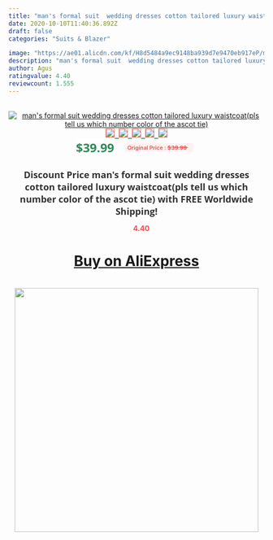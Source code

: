 ```yaml
---
title: "man's formal suit  wedding dresses cotton tailored luxury waistcoat(pls tell us which number color of the ascot tie)"
date: 2020-10-10T11:40:36.892Z
draft: false
categories: "Suits & Blazer"

image: "https://ae01.alicdn.com/kf/H8d5484a9ec9148ba939d7e9470eb917eP/man-s-formal-suit-wedding-dresses-cotton-tailored-luxury-waistcoat-pls-tell-us-which-number-color.jpg"
description: "man's formal suit  wedding dresses cotton tailored luxury waistcoat(pls tell us which number color of the ascot tie)"
author: Agus
ratingvalue: 4.40
reviewcount: 1.555
---
```

<br>
<div style="text-align: center;">
<a href="https://s.click.aliexpress.com/e/_9H4J29" target="_blank" rel="nofollow noopener noreferrer"><img alt="man's formal suit  wedding dresses cotton tailored luxury waistcoat(pls tell us which number color of the ascot tie)" class="magnifier-image" src="https://ae01.alicdn.com/kf/H8d5484a9ec9148ba939d7e9470eb917eP/man-s-formal-suit-wedding-dresses-cotton-tailored-luxury-waistcoat-pls-tell-us-which-number-color.jpg_640x640.jpg">
<br>
<img style="border:1px solid salmon" src="https://ae01.alicdn.com/kf/H8d5484a9ec9148ba939d7e9470eb917eP/man-s-formal-suit-wedding-dresses-cotton-tailored-luxury-waistcoat-pls-tell-us-which-number-color.jpg_120x120.jpg">&nbsp;&nbsp;<img style="border:1px solid salmon" src="_120x120.jpg">&nbsp;&nbsp;<img style="border:1px solid salmon" src="_120x120.jpg">&nbsp;&nbsp;<img style="border:1px solid salmon" src="_120x120.jpg">&nbsp;&nbsp;<img style="border:1px solid salmon" src="_120x120.jpg"></a></div><br0>
<div style="text-align: center;"><span style="background-color: white; border: 0px; box-sizing: border-box; color: seagreen; display: inline-block; font-family: &quot;open sans&quot; , &quot;arial&quot; , &quot;helvetica&quot; , sans-serif , &quot;heiti&quot;; font-size: 24px; font-stretch: inherit; font-weight: 700; line-height: inherit; margin: 0px 10px 0px 0px; padding: 0px; vertical-align: middle;">$39.99 </span>
<span style="background: rgb(255 , 241 , 241); border-radius: 3px; border: 0px; box-sizing: border-box; color: #ff4747; display: inline-block; font-family: inherit; font-size: 12px; font-stretch: inherit; font-style: inherit; font-variant: inherit; font-weight: 600; line-height: inherit; margin: 0px; padding: 2px 5px; transform: scale(0.9); vertical-align: middle;">Original Price : <b style="text-decoration: line-through;">$39.99 </b> &nbsp;&nbsp;</span></div>
<h1 style="color: #333333; display: inline-block; font-family: &quot;open sans&quot; , &quot;arial&quot; , &quot;helvetica&quot; , sans-serif , &quot;heiti&quot;; font-size: 18px; font-stretch: inherit; font-weight: 700; text-align: center;">Discount Price man's formal suit  wedding dresses cotton tailored luxury waistcoat(pls tell us which number color of the ascot tie) with FREE Worldwide Shipping!</h1>
<div style="color: #ff4747; text-align: center;">
<img src="https://4.bp.blogspot.com/-M0ZcTcb-5uY/XleCXlxnR4I/AAAAAAAAAEc/OrjgMkXV1oMQFaCRZj5HQwOCBcu3w1FegCPcBGAYYCw/s1600/star.png" style="height: 15px;">&nbsp;<b>4.40</b></div>
<div class="button_cont" align="center"><a class="buynow_a" href="https://s.click.aliexpress.com/e/_9H4J29" target="_blank" rel="nofollow noopener noreferrer"><H1>Buy on AliExpress</H1></a></div><br>
<div class="separator" style="clear: both; text-align: center;">
<img src="https://lh3.googleusercontent.com/-pTy5HemUv9M/XlePHvY0dAI/AAAAAAAAAE4/0nX5iRUoIWY8eMW9Dpxeirr157OZliDIgCLcBGAsYHQ/s1600/badge.gif" width="480">
</div>
